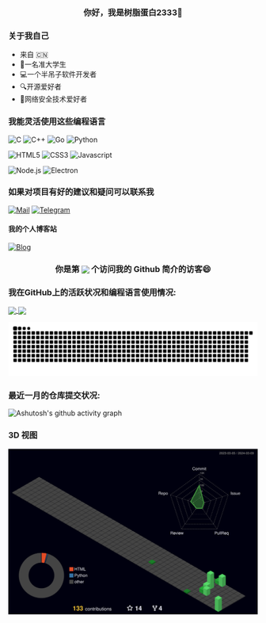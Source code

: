 <h3 align="center">
  <p> 你好，我是树脂蛋白2333👋 </p>
</h3>

### 关于我自己

* 来自 🇨🇳
* 🏫一名准大学生
* 💻一个半吊子软件开发者
* 🔍开源爱好者
* 🔐网络安全技术爱好者

### 我能灵活使用这些编程语言

![C](https://img.shields.io/badge/C-black?style=for-the-badge&logo=C&logoColor=white)
![C++](https://img.shields.io/badge/C%2B%2B-%2300599C?style=for-the-badge&logo=C%2B%2B&logoColor=white)
![Go](https://img.shields.io/badge/Go-%2300ADD8?style=for-the-badge&logo=go&logoColor=white)
![Python](https://img.shields.io/badge/Python-%233776AB?style=for-the-badge&logo=python&logoColor=white)

![HTML5](https://img.shields.io/badge/HTML5-%23E34F26?style=for-the-badge&logo=html5&logoColor=white)
![CSS3](https://img.shields.io/badge/CSS3-%231572B6?style=for-the-badge&logo=CSS3&logoColor=white)
![Javascript](https://img.shields.io/badge/javascript-%23F7DF1E?style=for-the-badge&logo=javascript&logoColor=white)

![Node.js](https://img.shields.io/badge/node.js-%23339933?style=for-the-badge&logo=node.js&logoColor=white)
![Electron](https://img.shields.io/badge/electron-%2347848F?style=for-the-badge&logo=electron&logoColor=white)

### 如果对项目有好的建议和疑问可以联系我

[![Mail](https://img.shields.io/badge/resinprotein2333%40gmail.com-%23EA4335?style=for-the-badge&logo=gmail&logoColor=white)](mailto:resinprotein2333@gmail.com)
[![Telegram](https://img.shields.io/badge/%40resinprotein233-%2326A5E4?style=for-the-badge&logo=telegram&logoColor=white)](https://t.me/Resinprotein233)

#### 我的个人博客站

[![Blog](https://img.shields.io/badge/Resinprotein2333's%20Blog-%230E83CD?style=for-the-badge&logo=HEXO&logoColor=white)](https://resinprotein2333.github.io)

<h3 align="center">
    你是第 
  <img align='center' src="https://profile-counter.glitch.me/resinprotein2333/count.svg" width="200">
   个访问我的 Github 简介的访客😄
</h3>

### 我在GitHub上的活跃状况和编程语言使用情况:

<a href="https://github.com/anuraghazra/github-readme-stats">
  <img height=180 align="center" src="https://github-readme-stats.vercel.app/api?username=resinprotein2333&theme=merko" />
</a>
<a href="https://github.com/anuraghazra/convoychat">
  <img height=180 align="center" src="https://github-readme-stats.vercel.app/api/top-langs?username=resinprotein2333&theme=merko&layout=compact&langs_count=8&card_width=320" />
</a>

![Snake](https://raw.githubusercontent.com/resinprotein2333/resinprotein2333/output/github-contribution-grid-snake-dark.svg)

### 最近一月的仓库提交状况:

![Ashutosh's github activity graph](https://github-readme-activity-graph.vercel.app/graph?username=resinprotein2333&theme=merko)

### 3D 视图

![](./profile-3d-contrib/profile-night-green.svg)
